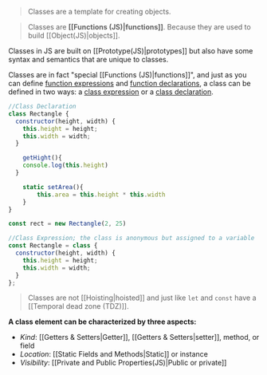 > Classes are a template for creating objects.

>Classes are **[[Functions (JS)|functions]]**. Because they are used to build [[Object(JS)|objects]].

Classes in JS are built on [[Prototype(JS)|prototypes]] but also have some syntax and semantics that are unique to classes.

Classes are in fact "special [[Functions (JS)|functions]]", and just as you can define [function expressions](https://developer.mozilla.org/en-US/docs/Web/JavaScript/Reference/Operators/function) and [function declarations](https://developer.mozilla.org/en-US/docs/Web/JavaScript/Reference/Statements/function), a class can be defined in two ways: a [class expression](https://developer.mozilla.org/en-US/docs/Web/JavaScript/Reference/Operators/class) or a [class declaration](https://developer.mozilla.org/en-US/docs/Web/JavaScript/Reference/Statements/class).

```js
//Class Declaration
class Rectangle {
  constructor(height, width) {
    this.height = height;
    this.width = width;
  }

	getHight(){
  	console.log(this.height)
  }

	static setArea(){
		this.area = this.height * this.width
	}
}

const rect = new Rectangle(2, 25)

//Class Expression; the class is anonymous but assigned to a variable
const Rectangle = class {
  constructor(height, width) {
    this.height = height;
    this.width = width;
  }
};
```

>Classes are not [[Hoisting|hoisted]] and just like `let` and `const` have a [[Temporal dead zone (TDZ)]].  

**A class element can be characterized by three aspects:**

- *Kind*: [[Getters & Setters|Getter]], [[Getters & Setters|setter]], method, or field
- *Location*: [[Static Fields and Methods|Static]] or instance
- *Visibility*: [[Private and Public Properties(JS)|Public or private]] 